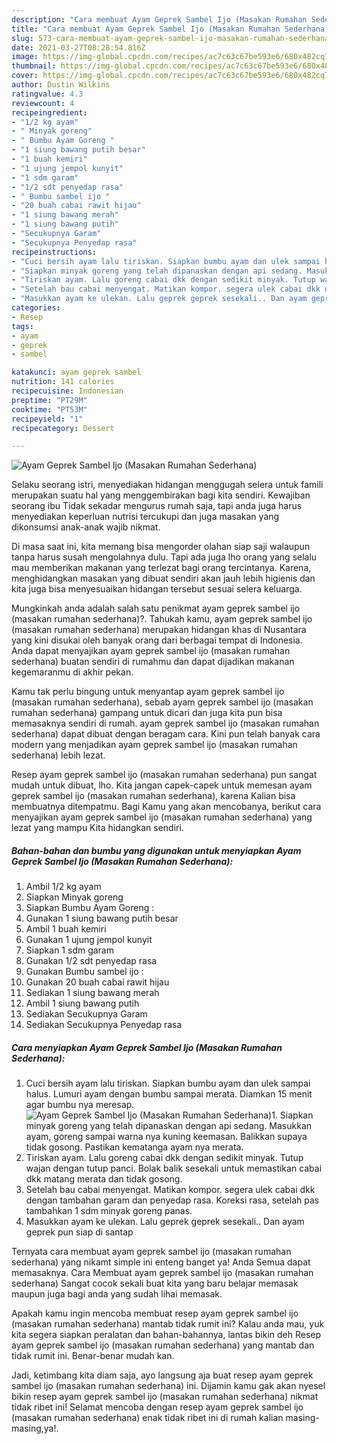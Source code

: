 ```yaml
---
description: "Cara membuat Ayam Geprek Sambel Ijo (Masakan Rumahan Sederhana) Sederhana Untuk Jualan"
title: "Cara membuat Ayam Geprek Sambel Ijo (Masakan Rumahan Sederhana) Sederhana Untuk Jualan"
slug: 573-cara-membuat-ayam-geprek-sambel-ijo-masakan-rumahan-sederhana-sederhana-untuk-jualan
date: 2021-03-27T08:28:54.816Z
image: https://img-global.cpcdn.com/recipes/ac7c63c67be593e6/680x482cq70/ayam-geprek-sambel-ijo-masakan-rumahan-sederhana-foto-resep-utama.jpg
thumbnail: https://img-global.cpcdn.com/recipes/ac7c63c67be593e6/680x482cq70/ayam-geprek-sambel-ijo-masakan-rumahan-sederhana-foto-resep-utama.jpg
cover: https://img-global.cpcdn.com/recipes/ac7c63c67be593e6/680x482cq70/ayam-geprek-sambel-ijo-masakan-rumahan-sederhana-foto-resep-utama.jpg
author: Dustin Wilkins
ratingvalue: 4.3
reviewcount: 4
recipeingredient:
- "1/2 kg ayam"
- " Minyak goreng"
- " Bumbu Ayam Goreng "
- "1 siung bawang putih besar"
- "1 buah kemiri"
- "1 ujung jempol kunyit"
- "1 sdm garam"
- "1/2 sdt penyedap rasa"
- " Bumbu sambel ijo "
- "20 buah cabai rawit hijau"
- "1 siung bawang merah"
- "1 siung bawang putih"
- "Secukupnya Garam"
- "Secukupnya Penyedap rasa"
recipeinstructions:
- "Cuci bersih ayam lalu tiriskan. Siapkan bumbu ayam dan ulek sampai halus. Lumuri ayam dengan bumbu sampai merata. Diamkan 15 menit agar bumbu nya meresap."
- "Siapkan minyak goreng yang telah dipanaskan dengan api sedang. Masukkan ayam, goreng sampai warna nya kuning keemasan. Balikkan supaya tidak gosong. Pastikan kematanga ayam nya merata."
- "Tiriskan ayam. Lalu goreng cabai dkk dengan sedikit minyak. Tutup wajan dengan tutup panci. Bolak balik sesekali untuk memastikan cabai dkk matang merata dan tidak gosong."
- "Setelah bau cabai menyengat. Matikan kompor. segera ulek cabai dkk dengan tambahan garam dan penyedap rasa. Koreksi rasa, setelah pas tambahkan 1 sdm minyak goreng panas."
- "Masukkan ayam ke ulekan. Lalu geprek geprek sesekali.. Dan ayam geprek pun siap di santap"
categories:
- Resep
tags:
- ayam
- geprek
- sambel

katakunci: ayam geprek sambel 
nutrition: 141 calories
recipecuisine: Indonesian
preptime: "PT29M"
cooktime: "PT53M"
recipeyield: "1"
recipecategory: Dessert

---
```



![Ayam Geprek Sambel Ijo (Masakan Rumahan Sederhana)](https://img-global.cpcdn.com/recipes/ac7c63c67be593e6/680x482cq70/ayam-geprek-sambel-ijo-masakan-rumahan-sederhana-foto-resep-utama.jpg)

Selaku seorang istri, menyediakan hidangan menggugah selera untuk famili merupakan suatu hal yang menggembirakan bagi kita sendiri. Kewajiban seorang ibu Tidak sekadar mengurus rumah saja, tapi anda juga harus menyediakan keperluan nutrisi tercukupi dan juga masakan yang dikonsumsi anak-anak wajib nikmat.

Di masa  saat ini, kita memang bisa mengorder olahan siap saji walaupun tanpa harus susah mengolahnya dulu. Tapi ada juga lho orang yang selalu mau memberikan makanan yang terlezat bagi orang tercintanya. Karena, menghidangkan masakan yang dibuat sendiri akan jauh lebih higienis dan kita juga bisa menyesuaikan hidangan tersebut sesuai selera keluarga. 



Mungkinkah anda adalah salah satu penikmat ayam geprek sambel ijo (masakan rumahan sederhana)?. Tahukah kamu, ayam geprek sambel ijo (masakan rumahan sederhana) merupakan hidangan khas di Nusantara yang kini disukai oleh banyak orang dari berbagai tempat di Indonesia. Anda dapat menyajikan ayam geprek sambel ijo (masakan rumahan sederhana) buatan sendiri di rumahmu dan dapat dijadikan makanan kegemaranmu di akhir pekan.

Kamu tak perlu bingung untuk menyantap ayam geprek sambel ijo (masakan rumahan sederhana), sebab ayam geprek sambel ijo (masakan rumahan sederhana) gampang untuk dicari dan juga kita pun bisa memasaknya sendiri di rumah. ayam geprek sambel ijo (masakan rumahan sederhana) dapat dibuat dengan beragam cara. Kini pun telah banyak cara modern yang menjadikan ayam geprek sambel ijo (masakan rumahan sederhana) lebih lezat.

Resep ayam geprek sambel ijo (masakan rumahan sederhana) pun sangat mudah untuk dibuat, lho. Kita jangan capek-capek untuk memesan ayam geprek sambel ijo (masakan rumahan sederhana), karena Kalian bisa membuatnya ditempatmu. Bagi Kamu yang akan mencobanya, berikut cara menyajikan ayam geprek sambel ijo (masakan rumahan sederhana) yang lezat yang mampu Kita hidangkan sendiri.

<!--inarticleads1-->

##### Bahan-bahan dan bumbu yang digunakan untuk menyiapkan Ayam Geprek Sambel Ijo (Masakan Rumahan Sederhana):

1. Ambil 1/2 kg ayam
1. Siapkan  Minyak goreng
1. Siapkan  Bumbu Ayam Goreng :
1. Gunakan 1 siung bawang putih besar
1. Ambil 1 buah kemiri
1. Gunakan 1 ujung jempol kunyit
1. Siapkan 1 sdm garam
1. Gunakan 1/2 sdt penyedap rasa
1. Gunakan  Bumbu sambel ijo :
1. Gunakan 20 buah cabai rawit hijau
1. Sediakan 1 siung bawang merah
1. Ambil 1 siung bawang putih
1. Sediakan Secukupnya Garam
1. Sediakan Secukupnya Penyedap rasa




<!--inarticleads2-->

##### Cara menyiapkan Ayam Geprek Sambel Ijo (Masakan Rumahan Sederhana):

1. Cuci bersih ayam lalu tiriskan. Siapkan bumbu ayam dan ulek sampai halus. Lumuri ayam dengan bumbu sampai merata. Diamkan 15 menit agar bumbu nya meresap.
<img src="https://img-global.cpcdn.com/steps/ef7a4d746bf3978c/160x128cq70/ayam-geprek-sambel-ijo-masakan-rumahan-sederhana-langkah-memasak-1-foto.jpg" alt="Ayam Geprek Sambel Ijo (Masakan Rumahan Sederhana)">1. Siapkan minyak goreng yang telah dipanaskan dengan api sedang. Masukkan ayam, goreng sampai warna nya kuning keemasan. Balikkan supaya tidak gosong. Pastikan kematanga ayam nya merata.
1. Tiriskan ayam. Lalu goreng cabai dkk dengan sedikit minyak. Tutup wajan dengan tutup panci. Bolak balik sesekali untuk memastikan cabai dkk matang merata dan tidak gosong.
1. Setelah bau cabai menyengat. Matikan kompor. segera ulek cabai dkk dengan tambahan garam dan penyedap rasa. Koreksi rasa, setelah pas tambahkan 1 sdm minyak goreng panas.
1. Masukkan ayam ke ulekan. Lalu geprek geprek sesekali.. Dan ayam geprek pun siap di santap




Ternyata cara membuat ayam geprek sambel ijo (masakan rumahan sederhana) yang nikamt simple ini enteng banget ya! Anda Semua dapat memasaknya. Cara Membuat ayam geprek sambel ijo (masakan rumahan sederhana) Sangat cocok sekali buat kita yang baru belajar memasak maupun juga bagi anda yang sudah lihai memasak.

Apakah kamu ingin mencoba membuat resep ayam geprek sambel ijo (masakan rumahan sederhana) mantab tidak rumit ini? Kalau anda mau, yuk kita segera siapkan peralatan dan bahan-bahannya, lantas bikin deh Resep ayam geprek sambel ijo (masakan rumahan sederhana) yang mantab dan tidak rumit ini. Benar-benar mudah kan. 

Jadi, ketimbang kita diam saja, ayo langsung aja buat resep ayam geprek sambel ijo (masakan rumahan sederhana) ini. Dijamin kamu gak akan nyesel bikin resep ayam geprek sambel ijo (masakan rumahan sederhana) nikmat tidak ribet ini! Selamat mencoba dengan resep ayam geprek sambel ijo (masakan rumahan sederhana) enak tidak ribet ini di rumah kalian masing-masing,ya!.

